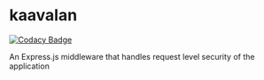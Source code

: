 # kaavalan

[![Codacy Badge](https://api.codacy.com/project/badge/Grade/075395b7ecd849b99d6c2fa869e0383e)](https://app.codacy.com/app/mageshkumaar/kaavalan?utm_source=github.com&utm_medium=referral&utm_content=mageshkumaar/kaavalan&utm_campaign=Badge_Grade_Settings)

An Express.js middleware that handles request level security of the application
